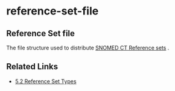 # reference-set-file

## Reference Set file

The file structure used to distribute [SNOMED CT Reference sets](https://confluence.ihtsdotools.org/display/DOCGLOSS/SNOMED+CT+Reference+set) .

## Related Links

* [5.2 Reference Set Types](../../../../../5.2-Reference-Set-Types_28739366.html)
